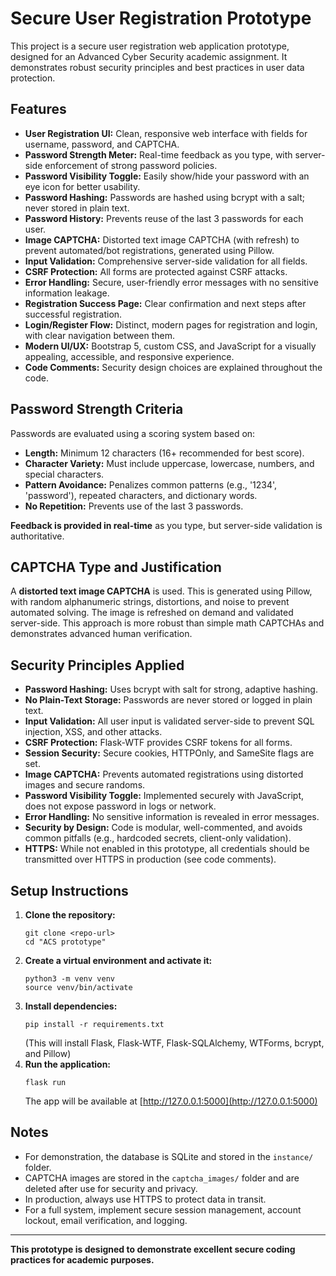 # Secure User Registration Prototype

This project is a secure user registration web application prototype, designed for an Advanced Cyber Security academic assignment. It demonstrates robust security principles and best practices in user data protection.

## Features

- **User Registration UI:** Clean, responsive web interface with fields for username, password, and CAPTCHA.
- **Password Strength Meter:** Real-time feedback as you type, with server-side enforcement of strong password policies.
- **Password Visibility Toggle:** Easily show/hide your password with an eye icon for better usability.
- **Password Hashing:** Passwords are hashed using bcrypt with a salt; never stored in plain text.
- **Password History:** Prevents reuse of the last 3 passwords for each user.
- **Image CAPTCHA:** Distorted text image CAPTCHA (with refresh) to prevent automated/bot registrations, generated using Pillow.
- **Input Validation:** Comprehensive server-side validation for all fields.
- **CSRF Protection:** All forms are protected against CSRF attacks.
- **Error Handling:** Secure, user-friendly error messages with no sensitive information leakage.
- **Registration Success Page:** Clear confirmation and next steps after successful registration.
- **Login/Register Flow:** Distinct, modern pages for registration and login, with clear navigation between them.
- **Modern UI/UX:** Bootstrap 5, custom CSS, and JavaScript for a visually appealing, accessible, and responsive experience.
- **Code Comments:** Security design choices are explained throughout the code.

## Password Strength Criteria

Passwords are evaluated using a scoring system based on:
- **Length:** Minimum 12 characters (16+ recommended for best score).
- **Character Variety:** Must include uppercase, lowercase, numbers, and special characters.
- **Pattern Avoidance:** Penalizes common patterns (e.g., '1234', 'password'), repeated characters, and dictionary words.
- **No Repetition:** Prevents use of the last 3 passwords.

**Feedback is provided in real-time** as you type, but server-side validation is authoritative.

## CAPTCHA Type and Justification

A **distorted text image CAPTCHA** is used. This is generated using Pillow, with random alphanumeric strings, distortions, and noise to prevent automated solving. The image is refreshed on demand and validated server-side. This approach is more robust than simple math CAPTCHAs and demonstrates advanced human verification.

## Security Principles Applied

- **Password Hashing:** Uses bcrypt with salt for strong, adaptive hashing.
- **No Plain-Text Storage:** Passwords are never stored or logged in plain text.
- **Input Validation:** All user input is validated server-side to prevent SQL injection, XSS, and other attacks.
- **CSRF Protection:** Flask-WTF provides CSRF tokens for all forms.
- **Session Security:** Secure cookies, HTTPOnly, and SameSite flags are set.
- **Image CAPTCHA:** Prevents automated registrations using distorted images and secure randoms.
- **Password Visibility Toggle:** Implemented securely with JavaScript, does not expose password in logs or network.
- **Error Handling:** No sensitive information is revealed in error messages.
- **Security by Design:** Code is modular, well-commented, and avoids common pitfalls (e.g., hardcoded secrets, client-only validation).
- **HTTPS:** While not enabled in this prototype, all credentials should be transmitted over HTTPS in production (see code comments).

## Setup Instructions

1. **Clone the repository:**
   ```
   git clone <repo-url>
   cd "ACS prototype"
   ```
2. **Create a virtual environment and activate it:**
   ```
   python3 -m venv venv
   source venv/bin/activate
   ```
3. **Install dependencies:**
   ```
   pip install -r requirements.txt
   ```
   (This will install Flask, Flask-WTF, Flask-SQLAlchemy, WTForms, bcrypt, and Pillow)
4. **Run the application:**
   ```
   flask run
   ```
   The app will be available at [http://127.0.0.1:5000](http://127.0.0.1:5000)

## Notes
- For demonstration, the database is SQLite and stored in the `instance/` folder.
- CAPTCHA images are stored in the `captcha_images/` folder and are deleted after use for security and privacy.
- In production, always use HTTPS to protect data in transit.
- For a full system, implement secure session management, account lockout, email verification, and logging.

---

**This prototype is designed to demonstrate excellent secure coding practices for academic purposes.** 